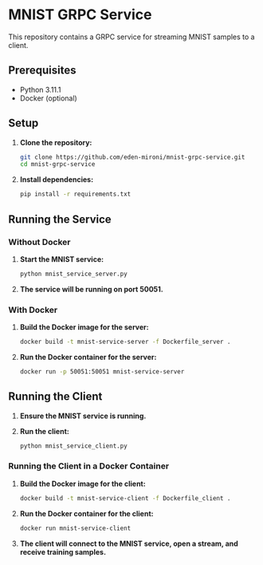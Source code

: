 # MNIST GRPC Service

This repository contains a GRPC service for streaming MNIST samples to a client.

## Prerequisites

- Python 3.11.1
- Docker (optional)

## Setup

1. **Clone the repository:**

    ```bash
    git clone https://github.com/eden-mironi/mnist-grpc-service.git
    cd mnist-grpc-service
    ```

2. **Install dependencies:**

    ```bash
    pip install -r requirements.txt
    ```

## Running the Service

### Without Docker

1. **Start the MNIST service:**

    ```bash
    python mnist_service_server.py
    ```

2. **The service will be running on port 50051.**

### With Docker

1. **Build the Docker image for the server:**

    ```bash
    docker build -t mnist-service-server -f Dockerfile_server .
    ```

2. **Run the Docker container for the server:**

    ```bash
    docker run -p 50051:50051 mnist-service-server
    ```

## Running the Client

1. **Ensure the MNIST service is running.**

2. **Run the client:**

    ```bash
    python mnist_service_client.py
    ```

### Running the Client in a Docker Container

1. **Build the Docker image for the client:**

    ```bash
    docker build -t mnist-service-client -f Dockerfile_client .
    ```

2. **Run the Docker container for the client:**

    ```bash
    docker run mnist-service-client
    ```

3. **The client will connect to the MNIST service, open a stream, and receive training samples.**


